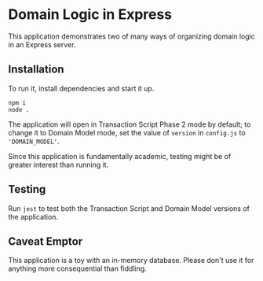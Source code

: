 # Domain Logic in Express

This application demonstrates two of many ways of
organizing domain logic in an Express server.

## Installation

To run it, install dependencies and start it up.

```
npm i
node .
```

The application will open in Transaction Script Phase 2 mode by default;
to change it to Domain Model mode, set the value of `version` in
`config.js` to `'DOMAIN_MODEL'`.

Since this application is fundamentally academic, testing might be of
greater interest than running it.

## Testing

Run `jest` to test both the Transaction Script and Domain Model
versions of the application.

## Caveat Emptor

This application is a toy with an in-memory database. Please don't use
it for anything more consequential than fiddling.
